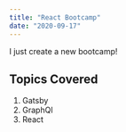 ```yaml
---
title: "React Bootcamp"
date: "2020-09-17"
---
```


I just create a new bootcamp!

## Topics Covered

1. Gatsby
2. GraphQl
3. React
